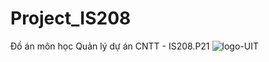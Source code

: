 # Project_IS208
Đồ án môn học Quản lý dự án CNTT - IS208.P21
![logo-UIT](https://github.com/user-attachments/assets/ef9faf73-3aa1-4fe6-bb38-2f97e925fe6d)
